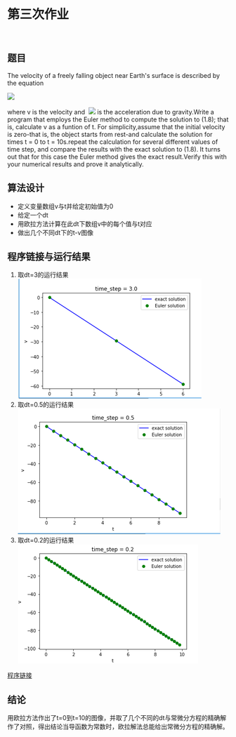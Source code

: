 # 第三次作业
                                
## 题目

The velocity of a freely falling object near Earth's surface is described by the equation 
  
![](http://latex.codecogs.com/gif.latex?\frac{dv}{dt}=-g)

where v is the velocity and  ![](http://latex.codecogs.com/gif.latex?g=9.8m/s^2) is the acceleration due to gravity.Write a program that employs the Euler method to compute the solution to (1.8); that is, calculate v as a funtion of t. For simplicity,assume that the initial velocity is zero-that is, the object starts from rest-and calculate the solution for times t = 0 to t = 10s.repeat the calculation for several different values of time step, and compare the results with the exact solution to (1.8). It turns out that for this case the Euler  method gives the exact result.Verify this with your numerical results and prove it analytically.

## 算法设计

* 定义变量数组v与t并给定初始值为0
* 给定一个dt
* 用欧拉方法计算在此dt下数组v中的每个值与t对应
* 做出几个不同dt下的t-v图像

## 程序链接与运行结果
1. 取dt=3的运行结果
![](https://github.com/shuigui/compuational_physics_N2015301020027/blob/master/timestep3.0.PNG)
2. 取dt=0.5的运行结果
![](https://github.com/shuigui/compuational_physics_N2015301020027/blob/master/timestep0.5.PNG)
3. 取dt=0.2的运行结果
![](https://github.com/shuigui/compuational_physics_N2015301020027/blob/master/time%20step0.2.PNG)

[程序链接](https://github.com/shuigui/compuational_physics_N2015301020027/blob/master/Exercise_03.py)

## 结论

用欧拉方法作出了t=0到t=10的图像，并取了几个不同的dt与常微分方程的精确解作了对照，得出结论当导函数为常数时，欧拉解法总能给出常微分方程的精确解。
